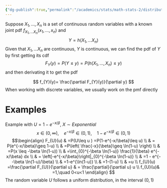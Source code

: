 ```yaml
---
{"dg-publish":true,"permalink":"/academics/stats/math-stats-2/distribution-function-technique/","created":"2025-01-25T18:58:44.401-05:00","updated":"2025-07-07T17:51:56.036-04:00"}
---
```


Suppose $X_{1},\dots,X_{n}$ is a set of continuous random variables with a known joint pdf $f_{X_{1},\dots X_{n}}(x_{1},\dots,x_{n})$ and
$$
Y=h(X_{1},\dots X_{n})
$$
Given that $X_{1},\dots X_{n}$ are continuous, $Y$ is continuous, we can find the pdf of $Y$ by first getting its cdf 
$$
F_{Y}(y)=P(Y\leq y)=P(h(X_{1},\dots ,X_{n})\leq y)
$$
and then derivating it to get the pdf

$$
f_{Y}(y)= \frac{\partial F_{Y}(y)}{\partial y}
$$
When working with discrete variables, we usually work on the pmf directly

# Examples


Example with $U=1-e^{-x/\beta}$, $X\sim Exponential$ 
$$
x\in(0,\infty), \quad e^{-x/\beta}\in(0,1), \quad 1-e^{-x/\beta}\in(0,1)
$$
$$\begin{align}
F_{U}(u) & =P(U\leq u )  =P(1-e^{-x/\beta}\leq u) \\
 & = P(e^{-x/\beta}\geq 1-u) \\
  & =P\left( \frac{-x}{\beta}\geq \ln(1-u) \right) \\
 & =P(x \leq -\beta \ln(1-u)) \\
 & =\int_{0}^{-\beta \ln(1-u)} \frac{1}{\beta} e^{-x/\beta} dx \\
 & = \left[-e^{-x/\beta}\right|_{0}^{-\beta \ln(1-u)} \\
 & =1 - e^{- -\beta \ln(1-u)/\beta} \\
 & =1-e^{\ln(1-u)} \\
 & =1-(1-u) \\
 & =u \\
f_{U}(u) =\frac{\partial F_{U}}{\partial u} & = \frac{\partial}{\partial u} u  \\
 f_{U}(u)& =1,\quad 0<u<1
\end{align}
$$
The random variable $U$ follows a uniform distribution, in the interval $(0,1)$